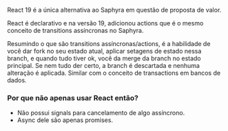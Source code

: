 React 19 é a única alternativa ao Saphyra em questão de proposta de valor.

React é declarativo e na versão 19, adicionou actions que é o mesmo conceito de transitions assíncronas no Saphyra.

Resumindo o que são transitions assíncronas/actions, é a habilidade de você dar fork no seu estado atual, aplicar setagens de estado nessa branch, e quando tudo tiver ok, você da merge da branch no estado principal. Se nem tudo der certo, a branch é descartada e nenhuma alteração é aplicada. Similar com o conceito de transactions em bancos de dados.


### Por que não apenas usar React então?
- Não possui signals para cancelamento de algo assíncrono.
- Async dele são apenas promises. 
